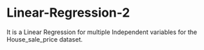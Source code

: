 # Linear-Regression-2
It is a Linear Regression for multiple Independent variables for the House_sale_price dataset.
